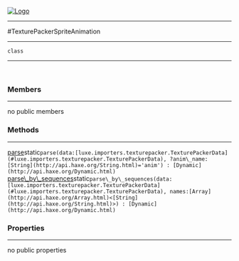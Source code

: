 
[![Logo](../../../images/logo.png)](../../../api/index.html)

---



#TexturePackerSpriteAnimation



---

`class`
<span class="meta">

</span>


---

&nbsp;
&nbsp;

<h3>Members</h3> <hr/>no public members

<h3>Methods</h3> <hr/><span class="method apipage">
            <a name="parse"><a class="lift" href="#parse">parse</a></a><span class="inline-block static">static</span><code class="signature apipage">parse(data:<span>[luxe.importers.texturepacker.TexturePackerData](#luxe.importers.texturepacker.TexturePackerData)</span>, ?anim\_name:<span>[String](http://api.haxe.org/String.html)=&#x27;anim&#x27;</span>) : [Dynamic](http://api.haxe.org/Dynamic.html)</code><br/><span class="small_desc_flat"></span>
        </span>
    <span class="method apipage">
            <a name="parse_by_sequences"><a class="lift" href="#parse_by_sequences">parse\_by\_sequences</a></a><span class="inline-block static">static</span><code class="signature apipage">parse\_by\_sequences(data:<span>[luxe.importers.texturepacker.TexturePackerData](#luxe.importers.texturepacker.TexturePackerData)</span>, names:<span>[Array](http://api.haxe.org/Array.html)&lt;[String](http://api.haxe.org/String.html)&gt;</span>) : [Dynamic](http://api.haxe.org/Dynamic.html)</code><br/><span class="small_desc_flat"></span>
        </span>
    

<h3>Properties</h3> <hr/>no public properties

&nbsp;
&nbsp;
&nbsp;